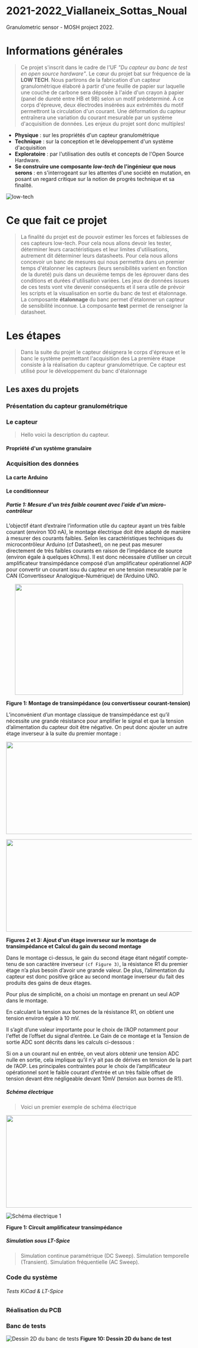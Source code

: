 # 2021-2022_Viallaneix_Sottas_Noual
Granulometric sensor - MOSH project 2022.

# Informations générales
> Ce projet s'inscrit dans le cadre de l'UF _"Du capteur au banc de test en open source hardware"_.
> Le cœur du projet bat sur fréquence de la **LOW TECH**. Nous partirons de la fabrication d'un capteur granulométrique élaboré à partir d'une feuille de papier sur laquelle une couche de carbone sera déposée à l'aide d'un crayon à papier (panel de dureté entre HB et 9B) selon un motif prédeterminé. À ce corps d'épreuve, deux électrodes insérées aux extrémités du motif permettront la circulation d'un courant. Une déformation du capteur entraînera une variation du courant mesurable par un système d'acquisition de données. Les enjeux du projet sont donc multiples!
* **Physique** : sur les propriétés d'un capteur granulométrique
* **Technique** : sur la conception et le développement d'un système d'acquisition
* **Exploratoire** : par l'utilisation des outils et concepts de l'Open Source Hardware.
* **Se construire une composante _low-tech_  de l'ingénieur que nous serons** : en s'interrogeant sur les attentes d'une société en mutation, en posant un regard critique sur la notion de progrès technique et sa finalité.

![low-tech](https://upload.wikimedia.org/wikipedia/commons/e/eb/Infographie_low-tech.jpg)

# Ce que fait ce projet 

> La finalité du projet est de pouvoir estimer les forces et faiblesses de ces capteurs low-tech. Pour cela nous allons devoir les tester, déterminer leurs caractéristiques et leur limites d'utilisations, autrement dit déterminer leurs datasheets.
> Pour cela nous allons concevoir un banc de mesures qui nous permettra dans un premier temps d'étalonner les capteurs (leurs sensibilités varient en fonction de la dureté) puis dans un deuxième temps de les éprouver dans des conditions et durées d'utilisation variées.
> Les jeux de données issues de ces tests vont vite devenir conséquents et il sera utile de prévoir les scripts et la visualisation en sortie du banc de test et étalonnage.
> La composante **étalonnage** du banc permet d'étalonner un capteur de sensibilité inconnue. La composante  **test** permet de renseigner la datasheet.


# Les étapes
> Dans la suite du projet le capteur désignera le corps d'épreuve et le banc le système permettant l'acquisition des 
> La première étape consiste à la réalisation du capteur granulométrique. Ce capteur est utilisé pour le développement du banc d'étalonnage

## Les axes du projets
### Présentation du capteur granulométrique
### Le capteur
> Hello voici la description du capteur. 
#### Propriété d'un système granulaire
### Acquisition des données
#### La carte Arduino
#### Le conditionneur
##### Partie 1: Mesure d'un très faible courant avec l'aide d'un micro-contrôleur
L’objectif étant d’extraire l’information utile du capteur ayant un très faible courant (environ 100 nA), le montage électrique doit être adapté de manière à mesurer des courants faibles. Selon les caractéristiques techniques du microcontrôleur Arduino (cf Datasheet), on ne peut pas mesurer directement de très faibles courants en raison de l’impédance de source (environ égale à quelques kOhms). Il est donc nécessaire d’utiliser un circuit amplificateur transimpédance composé d’un amplificateur opérationnel AOP pour convertir un courant issu du capteur en une tension mesurable par le CAN (Convertisseur Analogique-Numérique) de l’Arduino UNO.

<p align="center"><img src="Images/solution classique transimpédance.png" align=middle width="456.690135pt" height="300.925785pt"/></p>

**Figure 1: Montage de transimpédance (ou convertisseur courant-tension)**

L’inconvénient d’un montage classique de transimpédance est qu’il nécessite une grande résistance pour amplifier le signal et que la tension d’alimentation du capteur doit être négative. On peut donc ajouter un autre étage inverseur à la suite du premier montage : 

<p align="center"><img src="Images/Circuit%20Transimp%C3%A9dance%202%20%C3%A9tages.jpg" align=middle width="556.690135pt" height="250.925785pt"/></p>
<p align="center"><img src="Images/Formule 2.png" align=middle width="556.690135pt" height="250.925785pt"/></p>

**Figures 2 et 3: Ajout d'un étage inverseur sur le montage de transimpédance et Calcul du gain du second montage**

Dans le montage ci-dessus, le gain du second étage étant négatif compte-tenu de son caractère inverseur `(cf Figure 3)`, la résistance R1 du premier étage n’a plus besoin d’avoir une grande valeur. De plus, l’alimentation du capteur est donc positive grâce au second montage inverseur du fait des produits des gains de deux étages. 

Pour plus de simplicité, on a choisi un montage en prenant un seul AOP dans le montage. 

En calculant la tension aux bornes de la résistance R1, on obtient une tension environ égale à 10 mV.


Il s’agit d’une valeur importante pour le choix de l’AOP notamment pour l'effet de l’offset du signal d’entrée. 
Le Gain de ce montage et la Tension de sortie ADC sont décrits dans les calculs ci-dessous : 


Si on a un courant nul en entrée, on veut alors obtenir une tension ADC nulle en sortie, cela implique qu’il n’y ait pas de dérives en tension de la part de l’AOP.
Les principales contraintes pour le choix de l’amplificateur opérationnel sont le faible courant d’entrée et un très faible offset de tension devant être négligeable devant 10mV (tension aux bornes de R1).


##### Schéma électrique
> Voici un premier exemple de schéma électrique
<p align="center"><img src="Images/Circuit%20Transimp%C3%A9dance%202%20%C3%A9tages.jpg" align=middle width="552.690135pt" height="250.925785pt"/></p>

![Schéma électrique 1](Images/Circuit%20Transimp%C3%A9dance%202%20%C3%A9tages.jpg)

**Figure 1: Circuit amplificateur transimpédance**

##### Simulation sous LT-Spice
> Simulation continue paramétrique (DC Sweep).
> Simulation temporelle (Transient).
> Simulation fréquentielle (AC Sweep).

### Code du système
###### Tests KiCad & LT-Spice
### Réalisation du PCB
### Banc de tests
![Dessin 2D du banc de tests](Images/Dessin_bancTest.jpg "Dessin 2D montage banc de test")
**Figure 10: Dessin 2D du banc de test**

